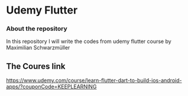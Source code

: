 # Udemy Flutter

### About the repository
In this repository I will write the codes from udemy flutter course by Maximilian Schwarzmüller


## The Coures link
https://www.udemy.com/course/learn-flutter-dart-to-build-ios-android-apps/?couponCode=KEEPLEARNING

